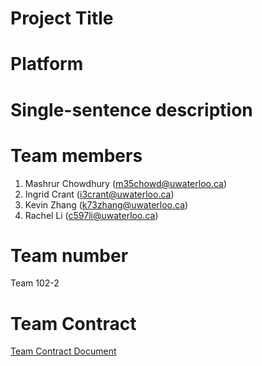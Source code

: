 # Project Title
# Platform
# Single-sentence description
# Team members
1. Mashrur Chowdhury (m35chowd@uwaterloo.ca)
2. Ingrid Crant (i3crant@uwaterloo.ca)
3. Kevin Zhang (k73zhang@uwaterloo.ca)
4. Rachel Li (c597li@uwaterloo.ca)
# Team number
Team 102-2
# Team Contract
[Team Contract Document](https://uofwaterloo-my.sharepoint.com/:w:/g/personal/m35chowd_uwaterloo_ca/EaTZdVSXV09MqRc5YUTY0mkBg66_SVjHEzNlf-CDEEH4Pw?e=uKTdOu)
